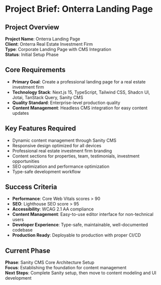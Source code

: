 # Project Brief: Onterra Landing Page

## Project Overview

**Project Name**: Onterra Landing Page  
**Client**: Onterra Real Estate Investment Firm  
**Type**: Corporate Landing Page with CMS Integration  
**Status**: Initial Setup Phase

## Core Requirements

- **Primary Goal**: Create a professional landing page for a real estate investment firm
- **Technology Stack**: Next.js 15, TypeScript, Tailwind CSS, Shadcn UI, Jotai, TanStack Query, Sanity CMS
- **Quality Standard**: Enterprise-level production quality
- **Content Management**: Headless CMS integration for easy content updates

## Key Features Required

- Dynamic content management through Sanity CMS
- Responsive design optimized for all devices
- Professional real estate investment firm branding
- Content sections for properties, team, testimonials, investment opportunities
- SEO optimization and performance optimization
- Type-safe development workflow

## Success Criteria

- **Performance**: Core Web Vitals scores > 90
- **SEO**: Lighthouse SEO score > 95
- **Accessibility**: WCAG 2.1 AA compliance
- **Content Management**: Easy-to-use editor interface for non-technical users
- **Developer Experience**: Type-safe, maintainable, well-documented codebase
- **Production Ready**: Deployable to production with proper CI/CD

## Current Phase

**Phase**: Sanity CMS Core Architecture Setup  
**Focus**: Establishing the foundation for content management  
**Next Steps**: Complete Sanity setup, then move to content modeling and UI development
